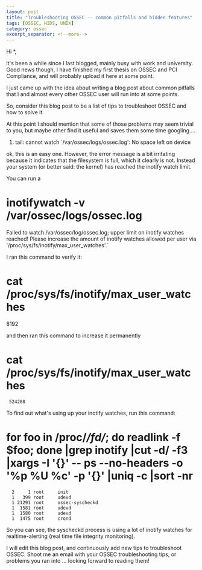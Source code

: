 ```yaml
---
layout: post
title: "Troubleshooting OSSEC -- common pitfalls and hidden features"
tags: [OSSEC, HIDS, UNIX]
category: ossec
excerpt_separator: <!--more-->
---
```


Hi *,

it's been a while since I last blogged, mainly busy with work and university. Good news though, I have finished my first thesis on OSSEC and PCI Compliance, and will probably upload it here at some point.

I just came up with the idea about writing a blog post about common pitfalls that I and almost every other OSSEC user will run into at some points.

<!--more-->

So, consider this blog post to be a list of tips to troubleshoot OSSEC and how to solve it.

At this point I should mention that some of those problems may seem trivial to you, but maybe other find it useful and saves them some time googling....

1.  tail: cannot watch `/var/ossec/logs/ossec.log': No space left on device

ok, this is an easy one. However, the error message is a bit irritating because it indicates that the filesystem is full, which it clearly is not. Instead your system (or better said: the kernel) has reached the inotify watch limit.

You can run a 

   # inotifywatch -v /var/ossec/logs/ossec.log
   Failed to watch /var/ossec/log/ossec.log; upper limit on inotify watches reached!
   Please increase the amount of inotify watches allowed per user via '/proc/sys/fs/inotify/max_user_watches'.` 

I ran this command to verify it:

   # cat /proc/sys/fs/inotify/max_user_watches
   8192


and then ran this command to increase it permanently

   # cat /proc/sys/fs/inotify/max_user_watches
     524288


To find out what's using up your inotify watches, run this command:

   # for foo in /proc/*/fd/*; do readlink -f $foo; done |grep inotify |cut -d/ -f3 |xargs -I '{}' -- ps --no-headers -o '%p %U %c' -p '{}' |uniq -c |sort -nr

      2     1 root     init
      1   399 root     udevd
      1 21291 root     ossec-syscheckd
      1  1581 root     udevd
      1  1580 root     udevd
      1  1475 root     crond

So you can see, the syscheckd process is using a lot of inotify watches for realtime-alerting (real time file integrity monitoring).


I will edit this blog post, and continuously add new tips to troubleshoot OSSEC.
Shoot me an email with your OSSEC troubleshooting tips, or problems you ran into ... looking forward to reading them!
